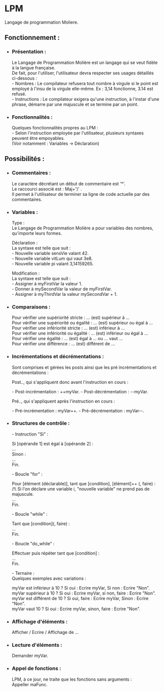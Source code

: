 # LPM
Langage de programmation Moliere.

## Fonctionnement :  

- ### Présentation :
    Le Langage de Programmation Molière est un langage qui se veut fidèle à la langue française.  
    De fait, pour l'utiliser, l'utilisateur devra respecter ses usages détaillés ci-dessous :  
    \- Nombres : Le compilateur refusera tout nombre à virgule si le point est employé à l'insu de la virgule elle-même. Ex : 3,14 fonctionne, 3.14 est refusé.  
    \- Instructions : Le compilateur exigera qu'une instruction, à l'instar d'une phrase, démarre par une majuscule et se termine par un point.
- ### Fonctionnalités :  
    Quelques fonctionnalités propres au LPM :  
    \- Selon l'instruction employée par l'utilisateur, plusieurs syntaxes peuvent être empoyables.  
    (Voir notamment : Variables -> Déclaration)
## Possibilités :

- ### Commentaires :
    Le caractère décrétant un début de commentaire est '°'.   
    Le raccourci associé est : Maj+')' .  
    Il permet à l'utilisateur de terminer sa ligne de code actuelle par des commentaires.

- ### Variables :
    Type :  
    Le Langage de Programmation Molière a pour variables des nombres, qu'importe leurs formes.    

    Déclaration :  
    La syntaxe est telle que suit :   
    \- Nouvelle variable sensVie valant 42.  
    \- Nouvelle variable vitLum qui vaut 3e8.  
    \- Nouvelle variable pi valant 3,14159265.  
      
    Modification :  
    La syntaxe est telle que suit :  
    \- Assigner à myFirstVar la valeur 1.  
    \- Donner à mySecondVar la valeur de myFirstVar.  
    \- Assigner à myThirdVar la valeur mySecondVar + 1.  
      
- ### Comparaisons :
    Pour vérifier une supériorité stricte : ... (est) supérieur à ...  
    Pour vérifier une supériorité ou égalité : ... (est) supérieur ou égal à ...  
    Pour vérifier une infériorité stricte : ... (est) inférieur à ...  
    Pour vérifier une infériorité ou égalité : ... (est) inférieur ou égal à ...  
    Pour vérifier une égalité : ... (est) égal à ...  ou  ... vaut ...  
    Pour vérifier une différence : ... (est) différent de ...  

- ### Incrémentations et décrémentations :
    Sont comprises et gérées les posts ainsi que les pré incrémentations et décrémentations :  

    Post.., qui s'appliquent donc avant l'instruction en cours :  

    \- Post-incrémentation : ++myVar.
    \- Post-décrémentation : --myVar.  
      
    Pré.., qui s'appliquent après l'instruction en cours :

    \- Pré-incrémentation : myVar++.
    \- Pré-décrémentation : myVar--.  
      
- ### Structures de contrôle :
    \- Instruction "Si" :    

    Si [opérande 1] est égal à [opérande 2] :    
    ...  
    Sinon :  
    ...  
    Fin.  
      
    \- Boucle "for" :    

    Pour [élément (déclarable)], tant que [condition], [élément]++ (, faire) :  
    /!\ Si l'on déclare une variable i, "nouvelle variable" ne prend pas de majuscule.  
    ...  
    Fin.  
      
    \- Boucle "while" :  
      
    Tant que [condition](, faire) :  
    ...   
    Fin.  
      
    \- Boucle "do_while" :  
      
    Effectuer puis répéter tant que [condition] :   
    ...  
    Fin.    
      
    \- Ternaire :  
    Quelques exemples avec variations :  

    myVar est inférieur à 10 ? Si oui : Ecrire myVar, Si non : Ecrire "Non".  
    myVar supérieur à 10 ? Si oui : Ecrire myVar, si non, faire : Ecrire "Non".  
    myVar est différent de 10 ? Si oui, faire : Ecrire myVar, Sinon : Ecrire "Non".  
    myVar vaut 10 ? Si oui : Ecrire myVar, sinon, faire : Ecrire "Non".  

      
- ### Affichage d'éléments :  
    Afficher / Ecrire / Affichage de ...  
      
- ### Lecture d'éléments :   
    Demander myVar.  
      
- ### Appel de fonctions :  
    LPM, à ce jour, ne traite que les fonctions sans arguments :  
    Appeller maFunc.  
      